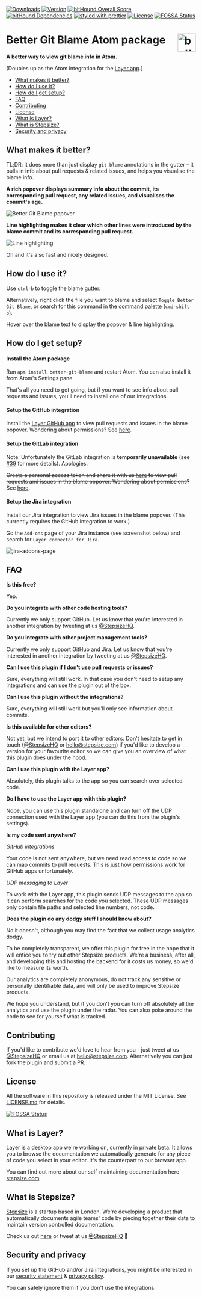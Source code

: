 [![Downloads](https://img.shields.io/apm/dm/better-git-blame.svg)](https://atom.io/packages/better-git-blame) [![Version](https://img.shields.io/apm/v/better-git-blame.svg)](https://atom.io/packages/better-git-blame) [![bitHound Overall Score](https://www.bithound.io/github/Stepsize/atom-better-git-blame/badges/score.svg)](https://www.bithound.io/github/Stepsize/atom-better-git-blame) [![bitHound Dependencies](https://img.shields.io/bithound/dependencies/github/Stepsize/atom-better-git-blame.svg)](https://www.bithound.io/github/Stepsize/atom-better-git-blame/master/dependencies/npm) [![styled with prettier](https://img.shields.io/badge/styled_with-prettier-ff69b4.svg)](https://github.com/prettier/prettier) [![License](https://img.shields.io/apm/l/better-git-blame.svg)](https://github.com/Stepsize/atom-better-git-blame/blob/master/LICENSE.md)
[![FOSSA Status](https://app.fossa.io/api/projects/git%2Bgithub.com%2FStepsize%2Fatom-better-git-blame.svg?type=shield)](https://app.fossa.io/projects/git%2Bgithub.com%2FStepsize%2Fatom-better-git-blame?ref=badge_shield)

# Better Git Blame Atom package <img src="https://user-images.githubusercontent.com/13640069/31381614-f76a2990-adac-11e7-99d1-c3e53c4f5802.png" alt="better git blame logo" height="48px" align="right" />

**A better way to view git blame info in Atom.**

(Doubles up as the Atom integration for the [Layer app](http://bit.ly/1tvB1HC).)

- [What makes it better?](#what-makes-it-better)
- [How do I use it?](#how-do-i-use-it)
- [How do I get setup?](#how-do-i-get-setup)
- [FAQ](#faq)
- [Contributing](#contributing)
- [License](#license)
- [What is Layer?](#what-is-layer)
- [What is Stepsize?](#what-is-stepsize)
- [Security and privacy](#security-and-privacy)

## What makes it better?

TL;DR: it does more than just display `git blame` annotations in the gutter – it pulls in info about pull requests & related issues, and helps you visualise the blame info.

**A rich popover displays summary info about the commit, its corresponding pull request, any related issues, and visualises the commit's age.**

![Better Git Blame popover](https://i.imgur.com/Un1v31P.png)

**Line highlighting makes it clear which other lines were introduced by the blame commit and its corresponding pull request.**

![Line highlighting](https://i.imgur.com/PV8YfdR.png)

Oh and it's also fast and nicely designed.

## How do I use it?

Use `ctrl-b`  to toggle the blame gutter.

Alternatively, right click the file you want to blame and select `Toggle Better Git Blame`, or search for this command in the [command palette](http://flight-manual.atom.io/getting-started/sections/atom-basics/#command-palette) (`cmd-shift-p`).

Hover over the blame text to display the popover & line highlighting.

## How do I get setup?

#### Install the Atom package

Run `apm install better-git-blame` and restart Atom. You can also install it from Atom's Settings pane.

That's all you need to get going, but if you want to see info about pull requests and issues, you'll need to install one of our integrations.

#### Setup the GitHub integration

Install the [Layer GitHub app](http://bit.ly/2hzJJkj) to view pull requests and issues in the blame popover. Wondering about permissions? See [here](#permissions).

#### Setup the GitLab integration

Note: Unfortunately the GitLab integration is **temporarily unavailable** (see [#39](https://github.com/Stepsize/atom-better-git-blame/issues/39) for more details). Apologies.

~~Create a personal access token and share it with us [here](https://stepsize.com/gitlab/setup) to view pull requests and issues in the blame popover. Wondering about permissions? See [here](#permissions).~~

#### Setup the Jira integration

Install our Jira integration to view Jira issues in the blame popover. (This currently requires the GitHub integration to work.)

Go the `Add-ons` page of your Jira instance (see screenshot below) and search for `Layer connector for Jira`.

![jira-addons-page](https://i.imgur.com/aBeE2Pl.png)

## FAQ

**Is this free?**

Yep.

**Do you integrate with other code hosting tools?**

Currently we only support GitHub. Let us know that you're interested in another integration by tweeting at us [@StepsizeHQ](https://twitter.com/stepsizehq).

**Do you integrate with other project management tools?**

Currently we only support GitHub and Jira. Let us know that you're interested in another integration by tweeting at us [@StepsizeHQ](https://twitter.com/stepsizehq).

**Can I use this plugin if I don't use pull requests or issues?**

Sure, everything will still work. In that case you don't need to setup any integrations and can use the plugin out of the box.

**Can I use this plugin without the integrations?**

Sure, everything will still work but you'll only see information about commits.

**Is this available for other editors?**

Not yet, but we intend to port it to other editors. Don't hesitate to get in touch ([@StepsizeHQ](https://twitter.com/stepsizehq) or hello@stepsize.com) if you'd like to develop a version for your favourite editor so we can give you an overview of what this plugin does under the hood.

**Can I use this plugin with the Layer app?**

Absolutely, this plugin talks to the app so you can search over selected code.

**Do I have to use the Layer app with this plugin?**

Nope, you can use this plugin standalone and can turn off the UDP connection used with the Layer app (you can do this from the plugin's settings).

<a name="permissions"></a>
**Is my code sent anywhere?**

*GitHub integrations*

Your code is not sent anywhere, but we need read access to code so we can map commits to pull requests. This is just how permissions work for GitHub apps unfortunately.

*UDP messaging to Layer*

To work with the Layer app, this plugin sends UDP messages to the app so it can perform searches for the code you selected. These UDP messages only contain file paths and selected line numbers, not code.

**Does the plugin do any dodgy stuff I should know about?**

No it doesn't, although you may find the fact that we collect usage analytics dodgy.

To be completely transparent, we offer this plugin for free in the hope that it will entice you to try out other Stepsize products. We're a business, after all, and developing this and hosting the backend for it costs us money, so we'd like to measure its worth.

Our analytics are completely anonymous, do not track any sensitive or personally identifiable data, and will only be used to improve Stepsize products.

We hope you understand, but if you don't you can turn off absolutely all the analytics and use the plugin under the radar. You can also poke around the code to see for yourself what is tracked.

## Contributing

If you'd like to contribute we'd love to hear from you - just tweet at us [@StepsizeHQ](https://twitter.com/stepsizehq) or email us at hello@stepsize.com. Alternatively you can just fork the plugin and submit a PR.

## License

All the software in this repository is released under the MIT License. See [LICENSE.md](https://github.com/stepsize/layer-atom-plugin/blob/master/LICENSE.md) for details.


[![FOSSA Status](https://app.fossa.io/api/projects/git%2Bgithub.com%2FStepsize%2Fatom-better-git-blame.svg?type=large)](https://app.fossa.io/projects/git%2Bgithub.com%2FStepsize%2Fatom-better-git-blame?ref=badge_large)

## What is Layer?

Layer is a desktop app we're working on, currently in private beta. It allows you to browse the documentation we automatically generate for any piece of code you select in your editor. It's the counterpart to our browser app.

You can find out more about our self-maintaining documentation here [stepsize.com](http://bit.ly/1tvB1HC).

## What is Stepsize?

[Stepsize](http://bit.ly/1tvB1HC) is a startup based in London. We're developing a product that automatically documents agile teams' code by piecing together their data to maintain version controlled documentation.

Check us out [here](http://bit.ly/1tvB1HC) or tweet at us [@StepsizeHQ](https://twitter.com/stepsizehq) 🙏

## Security and privacy

If you set up the GitHub and/or Jira integrations, you might be interested in our [security statement](http://bit.ly/2gvkQGO) & [privacy policy](http://bit.ly/2gvkSyq).

You can safely ignore them if you don't use the integrations.